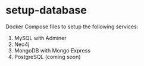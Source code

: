 # setup-database
Docker Compose files to setup the following services:

<ol>
  <li>MySQL with Adminer</li>
  <li>Neo4j</li>
  <li>MongoDB with Mongo Express</li>
  <li>PostgreSQL (coming soon)</li>
</ol>
